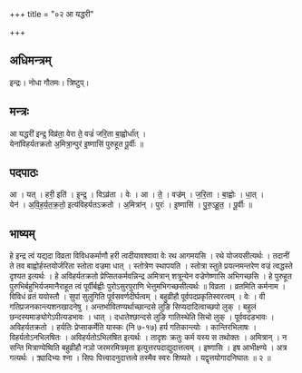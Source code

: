 +++
title = "०२ आ यद्धरी"

+++
## अधिमन्त्रम्
इन्द्रः। नोधा गौतमः। त्रिष्टुप्।

## मन्त्रः
आ यद्धरी॑ इन्द्र॒ विव्र॑ता॒ वेरा ते॒ वज्रं॑ जरि॒ता बा॒ह्वोर्धा॑त् ।  
येना॑विहर्यतक्रतो अ॒मित्रा॒न्पुर॑ इ॒ष्णासि॑ पुरुहूत पू॒र्वीः ॥

## पदपाठः
आ । यत् । हरी॒ इति॑ । इ॒न्द्र॒ । विऽव्र॑ता । वेः । आ । ते॒ । वज्र॑म् । ज॒रि॒ता । बा॒ह्वोः । धा॒त् ।  
येन॑ । अ॒वि॒ह॒र्य॒त॒क्र॒तो॒ इत्य॑विहर्यतऽक्रतो । अ॒मित्रा॑न् । पुरः॑ । इ॒ष्णासि॑ । पु॒रु॒ऽहू॒त॒ । पू॒र्वीः ॥

## भाष्यम्
हे इन्द्र त्वं यद्यदा विव्रता विविधकर्माणौ हरी त्वदीयावश्वावा वेः रथ आगमयसि । रथे योजयसीत्यर्थः । तदानीं ते तव बाह्वोर्हस्तयोर्जरिता स्तोता वज्रमा धात् । स्तोत्रेण स्थापयति । स्तोत्रा स्तुते प्रयत्नमन्तरेण वज्रं त्वद्धस्ते दृश्यत इत्यर्थः । हे अविहर्यतक्रतो प्रेप्सितकर्मवन्निन्द्र अमित्रान् शत्रून्येन वज्रेणेष्णासि अभिगच्छसि । हे पुरुहूत पुरुभिर्बहुभिर्यजमानैराहूत त्वं पूर्वीर्बह्वीः पुरोऽसुरपुराणि भेत्तुमभिगच्छसीत्यर्थः ॥ विव्रता । व्रतमिति कर्मनाम । विविधं व्रतं ययोस्तौ । सुपां सुलुगिति पूर्वसवर्णदीर्घत्वम् । बहुव्रीहौ पूर्वपदप्रकृतिस्वरत्वम् । वेः । वी गतिप्रजनकान्त्यशनखादनेषु । अन्तर्भावितण्यर्थाच्छान्दसे लुङि सिप्यदादित्वाच्छपो लुक् । बहुलं छन्दस्यमाङ्योगेऽपीत्यडभावः । धात् । दधातेश्छान्दसे लुङि गातिस्थेति सिचो लुक् । पूर्ववदडभावः । अविहर्यतक्रतो । हर्यतिः प्रेप्साकर्मेति यास्कः (नि ७-१७) हर्य गतिकान्त्योः । कान्तिरभिलाषः । विहर्यतोऽनभिलषितः । अविहर्यतोऽभिलषित इत्यर्थः । तादृशः क्रतुः कर्म यस्य स तथोक्तः । अमित्रान् । न सन्ति मित्राण्येष्विति बहुव्रीहौ नञो जरमरमित्रमृता इत्युत्तरपदाद्युदात्तत्वम् । इष्णासि । इष आभीक्ष्ण्ये । अत्र गत्यर्थः । क्र्यादिभ्यः श्ना । सिपः पित्त्वादनुदात्तत्वे तस्मैव स्वरः शिष्यते । यद्वृत्तयोगादनिघातः ॥ २ ॥